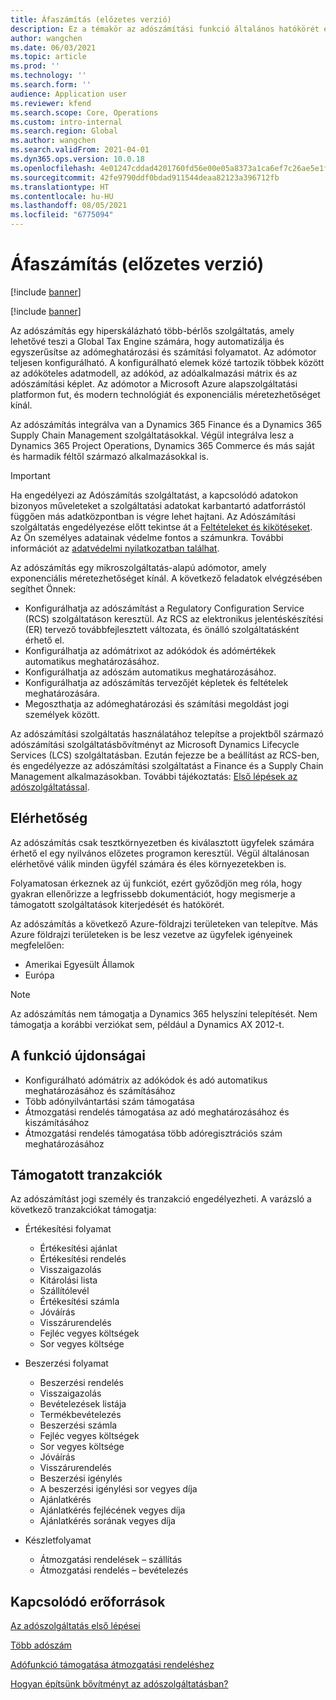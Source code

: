 ```yaml
---
title: Áfaszámítás (előzetes verzió)
description: Ez a témakör az adószámítási funkció általános hatókörét és jellemzőit ismerteti.
author: wangchen
ms.date: 06/03/2021
ms.topic: article
ms.prod: ''
ms.technology: ''
ms.search.form: ''
audience: Application user
ms.reviewer: kfend
ms.search.scope: Core, Operations
ms.custom: intro-internal
ms.search.region: Global
ms.author: wangchen
ms.search.validFrom: 2021-04-01
ms.dyn365.ops.version: 10.0.18
ms.openlocfilehash: 4e01247cddad4201760fd56e00e05a8373a1ca6ef7c26ae5e1f5cca63bd8a456
ms.sourcegitcommit: 42fe9790ddf0bdad911544deaa82123a396712fb
ms.translationtype: HT
ms.contentlocale: hu-HU
ms.lasthandoff: 08/05/2021
ms.locfileid: "6775094"
---
```

# <a name="tax-calculation-preview"></a>Áfaszámítás (előzetes verzió)

[!include [banner](../includes/banner.md)]

[!include [banner](../includes/preview-banner.md)]

Az adószámítás egy hiperskálázható több-bérlős szolgáltatás, amely lehetővé teszi a Global Tax Engine számára, hogy automatizálja és egyszerűsítse az adómeghatározási és számítási folyamatot. Az adómotor teljesen konfigurálható. A konfigurálható elemek közé tartozik többek között az adóköteles adatmodell, az adókód, az adóalkalmazási mátrix és az adószámítási képlet. Az adómotor a Microsoft Azure alapszolgáltatási platformon fut, és modern technológiát és exponenciális méretezhetőséget kínál.

Az adószámítás integrálva van a Dynamics 365 Finance és a Dynamics 365 Supply Chain Management szolgáltatásokkal. Végül integrálva lesz a Dynamics 365 Project Operations, Dynamics 365 Commerce és más saját és harmadik féltől származó alkalmazásokkal is.

> [!IMPORTANT]
> Ha engedélyezi az Adószámítás szolgáltatást, a kapcsolódó adatokon bizonyos műveleteket a szolgáltatási adatokat karbantartó adatforrástól függően más adatközpontban is végre lehet hajtani. Az Adószámítási szolgáltatás engedélyezése előtt tekintse át a [Feltételeket és kikötéseket](../../fin-ops-core/fin-ops/get-started/public-preview-terms.md). Az Ön személyes adatainak védelme fontos a számunkra. További információt az [adatvédelmi nyilatkozatban találhat](https://go.microsoft.com/fwlink/?LinkId=521839).

Az adószámítás egy mikroszolgáltatás-alapú adómotor, amely exponenciális méretezhetőséget kínál. A következő feladatok elvégzésében segíthet Önnek:

- Konfigurálhatja az adószámítást a Regulatory Configuration Service (RCS) szolgáltatáson keresztül. Az RCS az elektronikus jelentéskészítési (ER) tervező továbbfejlesztett változata, és önálló szolgáltatásként érhető el.
- Konfigurálhatja az adómátrixot az adókódok és adómértékek automatikus meghatározásához.
- Konfigurálhatja az adószám automatikus meghatározásához.
- Konfigurálhatja az adószámítás tervezőjét képletek és feltételek meghatározására.
- Megoszthatja az adómeghatározási és számítási megoldást jogi személyek között.

Az adószámítási szolgáltatás használatához telepítse a projektből származó adószámítási szolgáltatásbővítményt az Microsoft Dynamics Lifecycle Services (LCS) szolgáltatásban. Ezután fejezze be a beállítást az RCS-ben, és engedélyezze az adószámítási szolgáltatást a Finance és a Supply Chain Management alkalmazásokban. További tájékoztatás: [Első lépések az adószolgáltatással](./global-get-started-with-tax-calculation-service.md).

## <a name="availability"></a>Elérhetőség

Az adószámítás csak tesztkörnyezetben és kiválasztott ügyfelek számára érhető el egy nyilvános előzetes programon keresztül. Végül általánosan elérhetővé válik minden ügyfél számára és éles környezetekben is.

Folyamatosan érkeznek az új funkciót, ezért győződjön meg róla, hogy gyakran ellenőrizze a legfrissebb dokumentációt, hogy megismerje a támogatott szolgáltatások kiterjedését és hatókörét.

Az adószámítás a következő Azure-földrajzi területeken van telepítve. Más Azure földrajzi területeken is be lesz vezetve az ügyfelek igényeinek megfelelően:

- Amerikai Egyesült Államok
- Európa

> [!NOTE]
> Az adószámítás nem támogatja a Dynamics 365 helyszíni telepítését. Nem támogatja a korábbi verziókat sem, például a Dynamics AX 2012-t.

## <a name="feature-highlights"></a>A funkció újdonságai

- Konfigurálható adómátrix az adókódok és adó automatikus meghatározásához és számításához
- Több adónyilvántartási szám támogatása
- Átmozgatási rendelés támogatása az adó meghatározásához és kiszámításához
- Átmozgatási rendelés támogatása több adóregisztrációs szám meghatározásához

## <a name="supported-transactions"></a>Támogatott tranzakciók

Az adószámítást jogi személy és tranzakció engedélyezheti. A varázsló a következő tranzakciókat támogatja:

- Értékesítési folyamat

    - Értékesítési ajánlat
    - Értékesítési rendelés
    - Visszaigazolás
    - Kitárolási lista
    - Szállítólevél
    - Értékesítési számla
    - Jóváírás
    - Visszárurendelés
    - Fejléc vegyes költségek
    - Sor vegyes költsége

- Beszerzési folyamat

    - Beszerzési rendelés
    - Visszaigazolás
    - Bevételezések listája
    - Termékbevételezés
    - Beszerzési számla
    - Fejléc vegyes költségek
    - Sor vegyes költsége
    - Jóváírás
    - Visszárurendelés
    - Beszerzési igénylés
    - A beszerzési igénylési sor vegyes díja
    - Ajánlatkérés
    - Ajánlatkérés fejlécének vegyes díja
    - Ajánlatkérés sorának vegyes díja

- Készletfolyamat

    - Átmozgatási rendelések – szállítás
    - Átmozgatási rendelés – bevételezés

## <a name="related-resources"></a>Kapcsolódó erőforrások

[Az adószolgáltatás első lépései](./global-get-started-with-tax-calculation-service.md)

[Több adószám](./emea-multiple-vat-registration-numbers.md)

[Adófunkció támogatása átmozgatási rendeléshez](./tasks/tax-feature-support-for-transfer-order.md)

[Hogyan építsünk bővítményt az adószolgáltatásban?](./tax-service-add-data-fields-tax-integration-by-extension.md)
